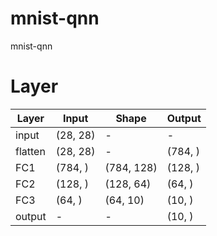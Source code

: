 # mnist-qnn
mnist-qnn

# Layer

| Layer   | Input    | Shape      | Output   |
|---------|----------|------------|----------|
| input   | (28, 28) | -          | -        |
| flatten | (28, 28) | -          | (784, )  |
| FC1     | (784, )  | (784, 128) | (128, )  |
| FC2     | (128, )  | (128, 64)  | (64, )   |
| FC3     | (64, )   | (64, 10)   | (10, )   |
| output  | -        | -          | (10, )   |

